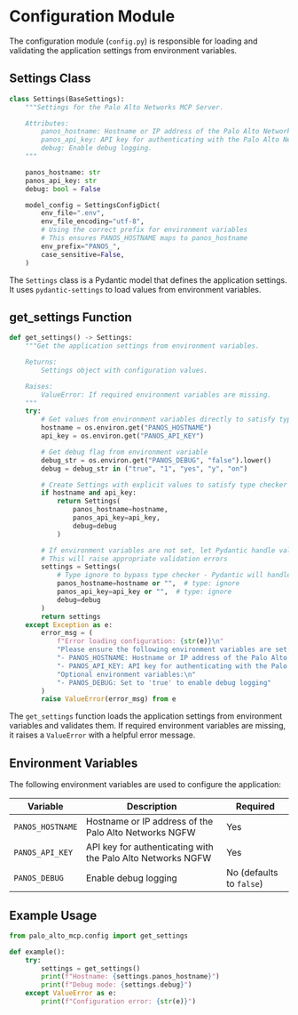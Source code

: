 # Configuration Module

The configuration module (`config.py`) is responsible for loading and validating the application settings from environment variables.

## Settings Class

```python
class Settings(BaseSettings):
    """Settings for the Palo Alto Networks MCP Server.

    Attributes:
        panos_hostname: Hostname or IP address of the Palo Alto Networks NGFW.
        panos_api_key: API key for authenticating with the Palo Alto Networks NGFW.
        debug: Enable debug logging.
    """

    panos_hostname: str
    panos_api_key: str
    debug: bool = False

    model_config = SettingsConfigDict(
        env_file=".env",
        env_file_encoding="utf-8",
        # Using the correct prefix for environment variables
        # This ensures PANOS_HOSTNAME maps to panos_hostname
        env_prefix="PANOS_",
        case_sensitive=False,
    )
```

The `Settings` class is a Pydantic model that defines the application settings. It uses `pydantic-settings` to load values from environment variables.

## get_settings Function

```python
def get_settings() -> Settings:
    """Get the application settings from environment variables.

    Returns:
        Settings object with configuration values.

    Raises:
        ValueError: If required environment variables are missing.
    """
    try:
        # Get values from environment variables directly to satisfy type checker
        hostname = os.environ.get("PANOS_HOSTNAME")
        api_key = os.environ.get("PANOS_API_KEY")

        # Get debug flag from environment variable
        debug_str = os.environ.get("PANOS_DEBUG", "false").lower()
        debug = debug_str in ("true", "1", "yes", "y", "on")

        # Create Settings with explicit values to satisfy type checker
        if hostname and api_key:
            return Settings(
                panos_hostname=hostname,
                panos_api_key=api_key,
                debug=debug
            )

        # If environment variables are not set, let Pydantic handle validation
        # This will raise appropriate validation errors
        settings = Settings(
            # Type ignore to bypass type checker - Pydantic will handle validation
            panos_hostname=hostname or "",  # type: ignore
            panos_api_key=api_key or "",  # type: ignore
            debug=debug
        )
        return settings
    except Exception as e:
        error_msg = (
            f"Error loading configuration: {str(e)}\n"
            "Please ensure the following environment variables are set:\n"
            "- PANOS_HOSTNAME: Hostname or IP address of the Palo Alto Networks NGFW\n"
            "- PANOS_API_KEY: API key for authenticating with the Palo Alto Networks NGFW\n"
            "Optional environment variables:\n"
            "- PANOS_DEBUG: Set to 'true' to enable debug logging"
        )
        raise ValueError(error_msg) from e
```

The `get_settings` function loads the application settings from environment variables and validates them. If required environment variables are missing, it raises a `ValueError` with a helpful error message.

## Environment Variables

The following environment variables are used to configure the application:

| Variable | Description | Required |
|----------|-------------|----------|
| `PANOS_HOSTNAME` | Hostname or IP address of the Palo Alto Networks NGFW | Yes |
| `PANOS_API_KEY` | API key for authenticating with the Palo Alto Networks NGFW | Yes |
| `PANOS_DEBUG` | Enable debug logging | No (defaults to `false`) |

## Example Usage

```python
from palo_alto_mcp.config import get_settings

def example():
    try:
        settings = get_settings()
        print(f"Hostname: {settings.panos_hostname}")
        print(f"Debug mode: {settings.debug}")
    except ValueError as e:
        print(f"Configuration error: {str(e)}")
```
